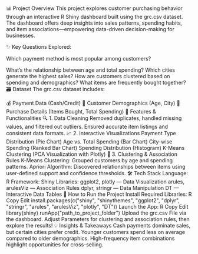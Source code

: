 📊 Project Overview
This project explores customer purchasing behavior through an interactive R Shiny dashboard built using the grc.csv dataset. The dashboard offers deep insights into sales patterns, spending habits, and item associations—empowering data-driven decision-making for businesses.

✨ Key Questions Explored:

Which payment method is most popular among customers?

What’s the relationship between age and total spending?
Which cities generate the highest sales?
How are customers clustered based on spending and demographics?
What items are frequently bought together?
🗃️ Dataset
The grc.csv dataset includes:

💰 Payment Data (Cash/Credit)
👥 Customer Demographics (Age, City)
🛒 Purchase Details (Items Bought, Total Spending)
🧰 Features & Functionalities
🔍 1. Data Cleaning
Removed duplicates, handled missing values, and filtered out outliers.
Ensured accurate item listings and consistent data formats.
📈 2. Interactive Visualizations
Payment Type Distribution (Pie Chart)
Age vs. Total Spending (Bar Chart)
City-wise Spending (Ranked Bar Chart)
Spending Distribution (Histogram)
K-Means Clustering (PCA Visualization with Plotly)
🧮 3. Clustering & Association Rules
K-Means Clustering: Grouped customers by age and spending patterns.
Apriori Algorithm: Discovered relationships between items using user-defined support and confidence thresholds.
🛠️ Tech Stack
Language: R
Framework: Shiny
Libraries:
ggplot2, plotly — Data Visualization
arules, arulesViz — Association Rules
dplyr, stringr — Data Manipulation
DT — Interactive Data Tables
📂 How to Run the Project
Install Required Libraries:
R
Copy
Edit
install.packages(c("shiny", "shinythemes", "ggplot2", "dplyr", "stringr", 
                   "arules", "arulesViz", "plotly", "DT"))
Launch the App:
R
Copy
Edit
library(shiny)
runApp("path_to_project_folder")
Upload the grc.csv File via the dashboard.
Adjust Parameters for clustering and association rules, then explore the results!
💡 Insights & Takeaways
Cash payments dominate sales, but certain cities prefer credit.
Younger customers spend less on average compared to older demographics.
High-frequency item combinations highlight opportunities for cross-selling.
